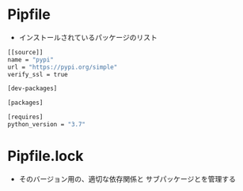 # Pipfile

* インストールされているパッケージのリスト


```sh
[[source]]
name = "pypi"
url = "https://pypi.org/simple"
verify_ssl = true

[dev-packages]

[packages]

[requires]
python_version = "3.7"
```




# Pipfile.lock

* そのバージョン用の、適切な依存関係と サブパッケージとを管理する
